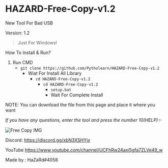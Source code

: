 # HAZARD-Free-Copy-v1.2
New Tool For Bad USB


Version: 1.2
>Just For Windows!

How To Install & Run?

1. Run CMD
   - ```git clone https://github.com/Pytholearn/HAZARD-Free-Copy-v1.2```
     - Wiat For Install All Library
        - ```cd HAZARD-Free-Copy-v1.2 ```
           -  ```cd HAZARD-Free-Copy-v1.2 ```
              - ```setup.bat ```
              - Wait For Complete Install
            
              
NOTE: You can download the file from this page and place it where you want


*If you have any questions, enter the tool and press the number 10(HELP)✨*

<picture>
  <source media="(prefers-color-scheme: dark)" srcset="https://cdn.discordapp.com/attachments/1131726730743263312/1133084540508852264/image.png">
  <source media="(prefers-color-scheme: light)" srcset="https://cdn.discordapp.com/attachments/1131726730743263312/1133084540508852264/image.png">
  <img alt="Free Copy IMG" src="https://cdn.discordapp.com/attachments/1131726730743263312/1133084540508852264/image.png">
</picture>

Discord: https://discord.gg/xbN3XSHYjx

YouTube https://www.youtube.com/channel/UCFhRw24axi5gfa7ZLVe49_w

Made by : HaZaRd#4058
